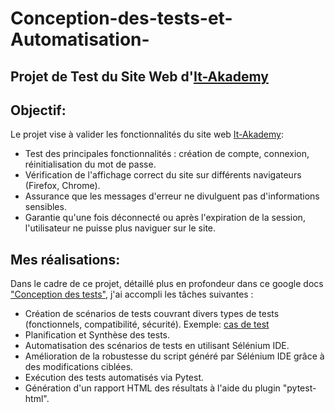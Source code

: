 # Conception-des-tests-et-Automatisation-

## Projet de Test du Site Web d'[It-Akademy](https://inscription.it-akademy.fr/)

## Objectif:

Le projet vise à valider les fonctionnalités du site web [It-Akademy](https://inscription.it-akademy.fr/): 

* Test des principales fonctionnalités : création de compte, connexion, réinitialisation du mot de passe.
* Vérification de l'affichage correct du site sur différents navigateurs (Firefox, Chrome).
* Assurance que les messages d'erreur ne divulguent pas d'informations sensibles.
* Garantie qu'une fois déconnecté ou après l'expiration de la session, l'utilisateur ne puisse plus naviguer sur le site.


## Mes réalisations:
Dans le cadre de ce projet, détaillé plus en profondeur dans ce google docs ["Conception des tests"](https://docs.google.com/document/d/1o1g3CfSvPM0GjFFmtMKfW6YT3fQpt8lLYnLovWd1pS8/edit), j'ai accompli les tâches suivantes :

* Création de scénarios de tests couvrant divers types de tests (fonctionnels, compatibilité, sécurité).
  Exemple: [cas de test](![image](https://github.com/user-attachments/assets/66f691c5-4f56-4f3d-8b46-8ce2edfaf7b0)
)
* Planification et Synthèse des tests.
* Automatisation des scénarios de tests en utilisant Sélénium IDE.
* Amélioration de la robustesse du script généré par Sélénium IDE grâce à des modifications ciblées.
* Exécution des tests automatisés via Pytest.
* Génération d'un rapport HTML des résultats à l'aide du plugin "pytest-html".
























